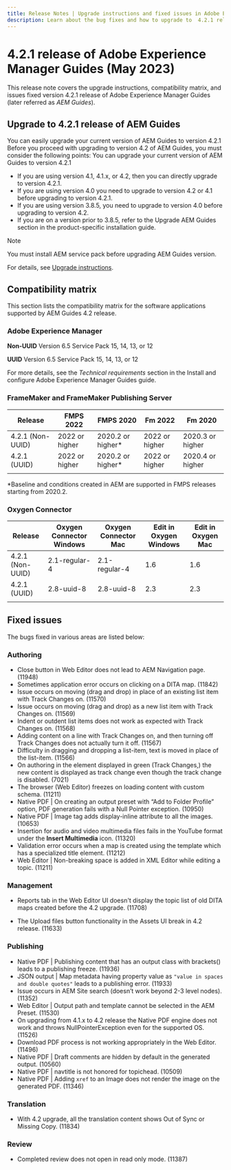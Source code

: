 ```yaml
---
title: Release Notes | Upgrade instructions and fixed issues in Adobe Experience Manager Guides 4.2.1 release
description: Learn about the bug fixes and how to upgrade to  4.2.1 releases of Adobe Experience Manager Guides
---
```

# 4.2.1 release of Adobe Experience Manager Guides (May 2023)

This release note covers the upgrade instructions, compatibility matrix, and issues fixed version 4.2.1 release of Adobe Experience Manager Guides (later referred as *AEM Guides*).

## Upgrade to 4.2.1 release of AEM Guides


You can easily upgrade your current version of AEM Guides to version 4.2.1 Before you proceed with upgrading to version 4.2 of AEM Guides, you must consider the following points:
You can upgrade your current version of AEM Guides to version 4.2.1
-   If you are using version 4.1, 4.1.x, or 4.2, then you can directly upgrade to version 4.2.1.
-   If you are using version 4.0 you need to upgrade to version 4.2 or 4.1 before upgrading to version 4.2.1.
-   If you are using version 3.8.5, you need to upgrade to version 4.0 before upgrading to version 4.2.
-   If you are on a version prior to 3.8.5, refer to the Upgrade AEM Guides section in the product-specific installation guide.

>[!NOTE]
>
>You must install AEM service pack before upgrading AEM Guides version.

For details, see [Upgrade instructions](../install-guide/upgrade-xml-documentation.md).

## Compatibility matrix

This section lists the compatibility matrix for the software applications supported by AEM Guides 4.2 release. 

### Adobe Experience Manager

**Non-UUID**
Version 6.5 Service Pack 15, 14, 13, or 12

**UUID**
Version 6.5 Service Pack 15, 14, 13, or 12

For more details, see the *Technical requirements* section in the Install and configure Adobe Experience Manager Guides guide.

### FrameMaker and FrameMaker Publishing Server

|Release| FMPS 2022 | FMPS 2020 | Fm 2022 | Fm 2020 |
| --- | --- | --- | --- | --- |
|4.2.1 (Non-UUID)| 2022 or higher |2020.2 or higher* | 2022 or higher | 2020.3 or higher |
| 4.2.1 (UUID) | 2022 or higher | 2020.2 or higher*  | 2022 or higher | 2020.4 or higher |
| | | | |

*Baseline and conditions created in AEM are supported in FMPS releases starting from 2020.2.

### Oxygen Connector

| Release | Oxygen Connector Windows | Oxygen Connector Mac | Edit in Oxygen Windows | Edit in Oxygen Mac |  
| --- | --- | --- |--- |--- |
| 4.2.1 (Non-UUID)|  2.1-regular-4 | 2.1-regular-4 |  1.6 | 1.6  |
| 4.2.1 (UUID) | 2.8-uuid-8 | 2.8-uuid-8  |2.3 | 2.3  |
|  |  |   |  

## Fixed issues

The bugs fixed in various areas are listed below:

### Authoring

* Close button in Web Editor does not lead to AEM Navigation page. (11948)
*	Sometimes application error occurs on clicking on a DITA map. (11842)
*	Issue occurs on moving (drag and drop) in place of an existing list item with Track Changes on. (11570)
*	Issue occurs on moving (drag and drop) as a new list item with Track Changes on. (11569)
*	Indent or outdent list items does not work as expected with Track Changes on. (11568)
*	Adding content on a line with Track Changes on, and then turning off Track Changes does not actually turn it off. (11567)
*	Difficulty in dragging and dropping a list-item, text is moved in place of the list-item. (11566)
*	On authoring in the element displayed in green (Track Changes,) the new content is displayed as track change even though the track change is disabled. (7021)
*	The browser (Web Editor) freezes on loading content with custom schema. (11211)
*	Native PDF | On creating an output preset with “Add to Folder Profile” option, PDF generation fails with a Null Pointer exception. (10950)
*	Native PDF | Image tag adds display-inline attribute to all the images. (10653)
*	Insertion for audio and video multimedia files fails in the YouTube format under the **Insert Multimedia** icon. (11320)
*	Validation error occurs when a map is created using the template which has a specialized title element. (11212)
*	Web Editor | Non-breaking space is added in XML Editor while editing a topic. (11211)

### Management

* Reports tab in the Web Editor UI doesn't display the topic list of old DITA maps created before the 4.2 upgrade. (11708)

* The Upload files button functionality in the Assets UI break in 4.2 release. (11633)


### Publishing

* Native PDF | Publishing content that has an output class with brackets() leads to a publishing freeze. (11936)
* JSON output | Map metadata having property value as `"value in spaces and double quotes"` leads to a publishing error. (11933)
* Issue occurs in AEM Site search (doesn’t work beyond 2-3 level nodes). (11352)
* Web Editor | Output path and template cannot be selected in the AEM Preset. (11530) 
* On upgrading from 4.1.x to 4.2 release the Native PDF engine does not work and throws NullPointerException even for the supported OS.(11526)
* Download PDF process is not working appropriately in the Web Editor. (11496)
* Native PDF | Draft comments are hidden by default in the generated output. (10560)
* Native PDF | navtitle is not honored for topichead. (10509)
* Native PDF | Adding `xref` to an Image does not render the image on the generated PDF. (11346)

### Translation

* With 4.2 upgrade, all the translation content shows Out of Sync or Missing Copy. (11834)

### Review

* Completed review does not open in read only mode. (11387)


